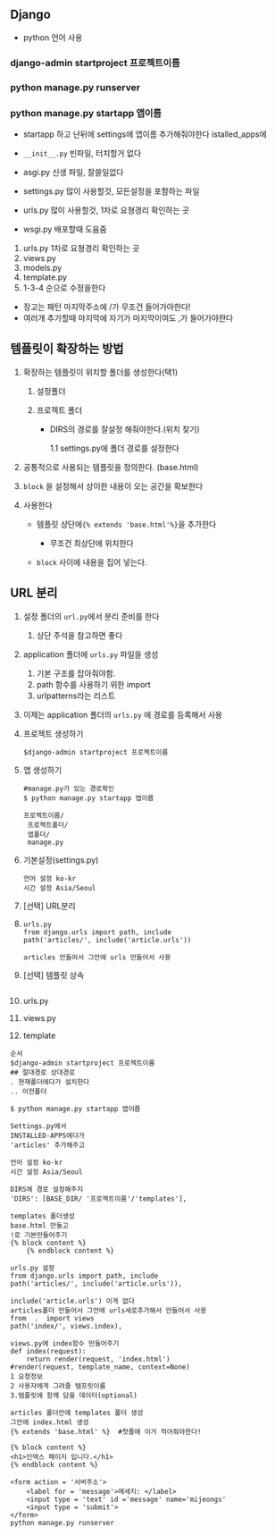 ## Django



- python 언어 사용



### django-admin startproject 프로젝트이름

### python manage.py runserver

### python manage.py startapp 앱이름

- startapp 하고 난뒤에 settings에 앱이름 추가해줘야한다 istalled_apps에



- `__init__.py` 빈파일, 터치할거 없다
- asgi.py 신생 파일, 잘쓸일없다
- settings.py 많이 사용할것, 모든설정을 포함하는 파일
- urls.py 많이 사용할것, 1차로 요쳥경리 확인하는 곳
- wsgi.py 배포할때 도움줌



1. urls.py 1차로 요쳥경리 확인하는 곳
2. views.py
3. models.py
4. template.py 
5. 1-3-4 순으로 수정을한다

- 장고는 패턴 마지막주소에 /가 무조건 들어가야한다!
- 여러개 추가할때 마지막에 자기가 마지막이여도 ,가 들어가야한다



## 템플릿이 확장하는 방법



1. 확장하는 템플릿이 위치할 폴더를 생성한다(택1)

   1. 설정폴더

   2. 프로젝트 폴더

      - DIRS의 경로를 잘설정 해줘야한다.(위치 찾기)

        1.1 settings.py에 폴더 경로를 설정한다

2. 공통적으로 사용되는 템플릿을 정의한다. (base.html)
   
1. `block` 을 설정해서 상이한 내용이 오는 공간을 확보한다
   
3. 사용한다

   - 템플릿 상단에`{% extends 'base.html'%}`을 추가한다
     - 무조건 최상단에 위치한다

   - `block` 사이에 내용을 집어 넣는다.



## URL 분리

1. 설정 폴더의 `url.py`에서 분리 준비를 한다
   1. 상단 주석을 참고하면 좋다

2. application 폴더에 `urls.py` 파일을 생성
   1. 기본 구조를 잡아줘야함.
   2. path 함수를 사용하기 위한 import
   3. urlpatterns라는 리스트

3. 이제는 application 폴더의 `urls.py` 에 경로를 등록해서 사용



1. 프로젝트 생성하기

   `$django-admin startproject 프로젝트이름`

2. 앱 생성하기

   ```
   #manage.py가 있는 경로확인
   $ python manage.py startapp 앱이릅
   ```

   ```
   프로젝트이름/
   	프로젝트폴더/
   	앱폴더/
   	manage.py
   ```

3. 기본설정(settings.py)

   ```
   언어 설정 ko-kr
   시간 설정 Asia/Seoul
   ```

4. [선택] URL분리

5. ```
   urls.py
   from django.urls import path, include
   path('articles/', include('article.urls'))
   
   articles 만들어서 그안에 urls 만들어서 사용
   ```

6. [선택] 템플릿 상속

   ```
   
   ```

7. urls.py

8. views.py

9. template

```
순서
$django-admin startproject 프로젝트이름   
## 절대경로 상대경로 
. 현재폴더에다가 설치한다
.. 이전폴더

$ python manage.py startapp 앱이릅

Settings.py에서
INSTALLED-APPS에다가
'articles' 추가해주고

언어 설정 ko-kr
시간 설정 Asia/Seoul

DIRS에 경로 설정해주지
'DIRS': [BASE_DIR/ '프로젝트이름'/'templates'],

templates 폴더생성
base.html 만들고
!로 기본만들어주기 
{% block content %}
    {% endblock content %}
    
urls.py 설정
from django.urls import path, include
path('articles/', include('article.urls')),

include('article.urls') 이게 없다
articles폴더 만들어서 그안에 urls새로추가해서 만들어서 사용
from  .  import views
path('index/', views.index),

views.py에 index함수 만들어주기
def index(request):
    return render(request, 'index.html')
#render(request, template_name, context=None)
1 요청정보
2 사용자에게 그려줄 템프릿이름
3.템플릿에 함께 담을 데이터(optional)
 
articles 폴더안에 templates 폴더 생성
그안에 index.html 생성
{% extends 'base.html' %}  #첫줄에 이거 적어줘야한다!

{% block content %}
<h1>인덱스 페이지 입니다.</h1>
{% endblock content %}

<form action = '서버주소'>
	<label for = 'message'>메세지: </label>
	<input type = 'text' id ='message' name='mijeongs'
	<input type = 'submit'>
</form>
python manage.py runserver
```

​	